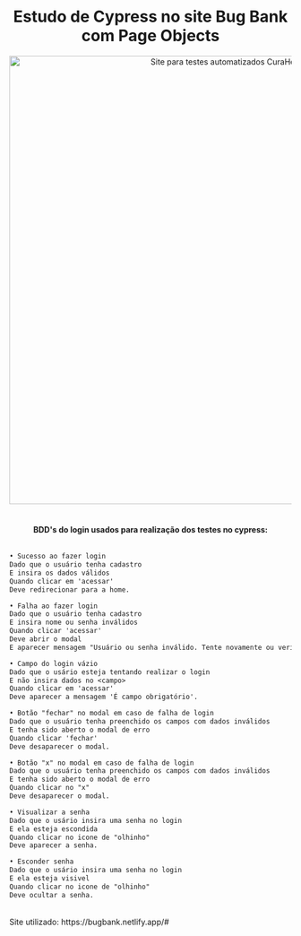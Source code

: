 <h1 align="center">
<br> Estudo de Cypress no site Bug Bank com Page Objects
</h1>

<div align="center">
<img width="800px" alt="Site para testes automatizados CuraHealthcare" src="https://i.imgur.com/Tmx5hQj.png" />
</div>
<br>

<h4 align="center">
  BDD's do login usados para realização dos testes no cypress:
</h4>

```diff  

• Sucesso ao fazer login
Dado que o usuário tenha cadastro
E insira os dados válidos
Quando clicar em 'acessar'
Deve redirecionar para a home.

• Falha ao fazer login
Dado que o usuário tenha cadastro
E insira nome ou senha inválidos
Quando clicar 'acessar'
Deve abrir o modal
E aparecer mensagem "Usuário ou senha inválido. Tente novamente ou verifique suas informações!".

• Campo do login vázio
Dado que o usário esteja tentando realizar o login
E não insira dados no <campo>
Quando clicar em 'acessar'
Deve aparecer a mensagem 'É campo obrigatório'.

• Botão "fechar" no modal em caso de falha de login
Dado que o usuário tenha preenchido os campos com dados inválidos
E tenha sido aberto o modal de erro
Quando clicar 'fechar'
Deve desaparecer o modal.

• Botão "x" no modal em caso de falha de login
Dado que o usuário tenha preenchido os campos com dados inválidos
E tenha sido aberto o modal de erro
Quando clicar no "x"
Deve desaparecer o modal.

• Visualizar a senha
Dado que o usário insira uma senha no login
E ela esteja escondida
Quando clicar no icone de "olhinho"
Deve aparecer a senha.

• Esconder senha
Dado que o usário insira uma senha no login
E ela esteja visivel
Quando clicar no icone de "olhinho"
Deve ocultar a senha.
```

<br>
Site utilizado: https://bugbank.netlify.app/#
<h1>


